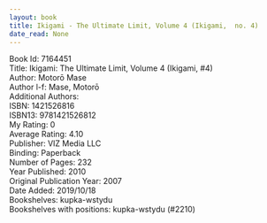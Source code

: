 ```yaml
---
layout: book
title: Ikigami - The Ultimate Limit, Volume 4 (Ikigami,  no. 4)
date_read: None
---
```


Book Id: 7164451<br />
Title: Ikigami: The Ultimate Limit, Volume 4 (Ikigami, #4)<br />
Author: Motorō Mase<br />
Author l-f: Mase, Motorō<br />
Additional Authors: <br />
ISBN: 1421526816<br />
ISBN13: 9781421526812<br />
My Rating: 0<br />
Average Rating: 4.10<br />
Publisher: VIZ Media LLC<br />
Binding: Paperback<br />
Number of Pages: 232<br />
Year Published: 2010<br />
Original Publication Year: 2007<br />
Date Added: 2019/10/18<br />
Bookshelves: kupka-wstydu<br />
Bookshelves with positions: kupka-wstydu (#2210)<br />

